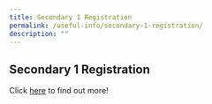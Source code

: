 ```yaml
---
title: Secondary 1 Registration
permalink: /useful-info/secondary-1-registration/
description: ""
---
```

## Secondary 1 Registration

Click [here](https://sites.google.com/moe.edu.sg/sec-1-registration/home) to find out more!